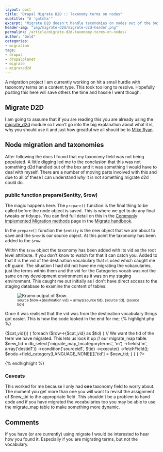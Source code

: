 ```yaml
---
layout: post
title: "Drupal Migrate D2D :: Taxonomy terms on nodes"
subtitle: "A 'gotcha'"
excerpt: "Migrate D2D doesn't handle taxonomies on nodes out of the box."
header-img: "img/migrate-d2d/migrate-d2d-header.png"
permalink: /article/migrate-d2d-taxonomy-terms-on-nodes/
author: "Gold"
categories:
- migration
tags:
- drupal
- drupalplanet
- migrate
- migrated2d
---
```

A migration project I am currently working on hit a small hurdle with taxonomy terms on a content type. This took too long to resolve. Hopefully posting this here will save others the time and hassle I went though.

## Migrate D2D
I am going to assume that if you are reading this you are already using the [migrate_d2d] module so I won't go into the big explanation about what it is, why you should use it and just how greatful we all should be to [Mike Ryan].

## Node migration and taxonomies
After following the docs I found that my taxonomy field was not being populated. A little digging led me to the conclusion that this was not something d2d handled out of the box and it was something I would have to deal with myself. There are a number of moving parts involved with this and due to all of these I can understand _why_ it is not something migrate d2d could do.

### public function prepare($entity, $row)
The magic happens here.  The ```prepare()``` function is the final thing to be called before the node object is saved. This is where we get to do any final tweaks or tidyups. You can find full detail on this in the [Commonly implemented Migration methods] page in the [Migrate handbook].

In the ```prepare()``` function the ```$entity``` is the new object that we are about to save and the ```$row``` is our source object. At this point the taxonomy has been added to the ```$row```.

Within the ```$row``` object the taxonomy has been added with its vid as the root level attribute. If you don't know to watch for that it can catch you. Added to that it is the vid of the destination vocabulary that is used which caught me off guard. The situation I had did not have me migrating the vobacularies, just the terms within them and the vid for the Categories vocab was not the same on my development environment as it was on my staging environment. This caught me out initially as I don't have direct access to the staging database to examine the content of tables.

<figure>
  <img src="{{ site.url }}/img/migrate-d2d/row_object_krumo.png" alt="Krumo output of $row." class="img-responsive img-thumbnail" />
  <figcaption><small>source $row->{destination vid} = array({source tid}, {source tid}, {source tid})</small></figcaption>
</figure>

Once it was realised that the vid was from the destination vocabulary things got easier.  This is how the code looked in the end for me;
{% highlight php %}
<?php
  public function prepare($node, $row) {
    // The node's terms are in an array under their destination vocab ID and
    // this is different from environment to environment. However, we've only
    // got one taxonomy...
    $keys = array_keys((array) $row);
    foreach ($keys as $key) {
      if (is_numeric($key)) {
        $cat_vid = $key;
        break;
      }
    }
    if (!empty($row->{$cat_vid})) {
      foreach ($row->{$cat_vid} as $tid) {
        // We want the tid of the term we have migrated. This lets us look it up
        // our migrate_map table.
        $new_tid = db_select('migrate_map_tncategoryterms', 'm')
          ->fields('m', array('destid1'))
          ->condition('sourceid1', $tid)
          ->execute()
          ->fetchField();
        $node->field_category[LANGUAGE_NONE][]['tid'] = $new_tid;
      }
    }
  }
?>
{% endhighlight %}

### Caveats
This worked for me because I only had **one** taxonomy field to worry about. The moment you get more than one you will want to revisit the assignment of $new_tid to the appropriate field. This shouldn't be a problem to hand code and if you have migrated the vocabularies too you may be able to use the migrate_map table to make something more dynamic.


## Comments

If you have (or are currently) using migrate I would be interested to hear how you found it. Especially if you are migrating terms, but not the vocabulary.

[migrate_d2d]:https://www.drupal.org/project/migrate_d2d
[Mike Ryan]:https://www.drupal.org/u/mikeryan
[Commonly implemented Migration methods]:https://www.drupal.org/node/1132582
[Migrate handbook]:https://www.drupal.org/migrate
